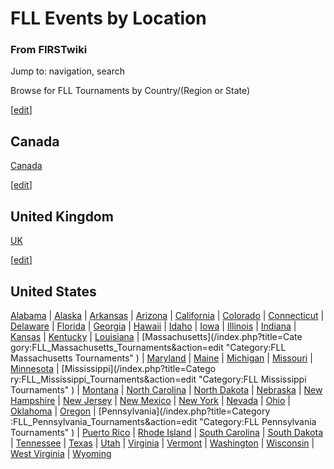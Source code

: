 # FLL Events by Location

### From FIRSTwiki

Jump to: navigation, search

Browse for FLL Tournaments by Country/(Region or State)

[[edit](/index.php?title=FLL_Events_by_Location&action=edit&section=1 "Edit
section: Canada" )]

## Canada

[Canada](/index.php/Category:FLL_Canada_Tournaments "Category:FLL Canada
Tournaments" )

[[edit](/index.php?title=FLL_Events_by_Location&action=edit&section=2 "Edit
section: United Kingdom" )]

## United Kingdom

[UK](/index.php/Category:FLL_UK_Tournaments "Category:FLL UK Tournaments" )

[[edit](/index.php?title=FLL_Events_by_Location&action=edit&section=3 "Edit
section: United States" )]

## United States

[Alabama](/index.php?title=Category:FLL_Alabama_Tournaments&action=edit
"Category:FLL Alabama Tournaments" ) |
[Alaska](/index.php?title=Category:FLL_Alaska_Tournaments&action=edit
"Category:FLL Alaska Tournaments" ) |
[Arkansas](/index.php?title=Category:FLL_Arkansas_Tournaments&action=edit
"Category:FLL Arkansas Tournaments" ) |
[Arizona](/index.php?title=Category:FLL_Arizona_Tournaments&action=edit
"Category:FLL Arizona Tournaments" ) |
[California](/index.php?title=Category:FLL_California_Tournaments&action=edit
"Category:FLL California Tournaments" ) |
[Colorado](/index.php?title=Category:FLL_Colorado_Tournaments&action=edit
"Category:FLL Colorado Tournaments" ) |
[Connecticut](/index.php/Category:FLL_Connecticut_Tournaments "Category:FLL
Connecticut Tournaments" ) |
[Delaware](/index.php?title=Category:FLL_Delaware_Tournaments&action=edit
"Category:FLL Delaware Tournaments" ) |
[Florida](/index.php?title=Category:FLL_Florida_Tournaments&action=edit
"Category:FLL Florida Tournaments" ) |
[Georgia](/index.php?title=Category:FLL_Georgia_Tournaments&action=edit
"Category:FLL Georgia Tournaments" ) |
[Hawaii](/index.php?title=Category:FLL_Hawaii_Tournaments&action=edit
"Category:FLL Hawaii Tournaments" ) |
[Idaho](/index.php?title=Category:FLL_Idaho_Tournaments&action=edit
"Category:FLL Idaho Tournaments" ) |
[Iowa](/index.php?title=Category:FLL_Iowa_Tournaments&action=edit
"Category:FLL Iowa Tournaments" ) |
[Illinois](/index.php?title=Category:FLL_Illinois_Tournaments&action=edit
"Category:FLL Illinois Tournaments" ) |
[Indiana](/index.php?title=Category:FLL_Indiana_Tournaments&action=edit
"Category:FLL Indiana Tournaments" ) |
[Kansas](/index.php?title=Category:FLL_Kansas_Tournaments&action=edit
"Category:FLL Kansas Tournaments" ) |
[Kentucky](/index.php?title=Category:FLL_Kentucky_Tournaments&action=edit
"Category:FLL Kentucky Tournaments" ) |
[Louisiana](/index.php?title=Category:FLL_Louisiana_Tournaments&action=edit
"Category:FLL Louisiana Tournaments" ) | [Massachusetts](/index.php?title=Cate
gory:FLL_Massachusetts_Tournaments&action=edit "Category:FLL Massachusetts
Tournaments" ) |
[Maryland](/index.php?title=Category:FLL_Maryland_Tournaments&action=edit
"Category:FLL Maryland Tournaments" ) |
[Maine](/index.php?title=Category:FLL_Maine_Tournaments&action=edit
"Category:FLL Maine Tournaments" ) |
[Michigan](/index.php?title=Category:FLL_Michigan_Tournaments&action=edit
"Category:FLL Michigan Tournaments" ) |
[Missouri](/index.php?title=Category:FLL_Missouri_Tournaments&action=edit
"Category:FLL Missouri Tournaments" ) |
[Minnesota](/index.php?title=Category:FLL_Minnesota_Tournaments&action=edit
"Category:FLL Minnesota Tournaments" ) | [Mississippi](/index.php?title=Catego
ry:FLL_Mississippi_Tournaments&action=edit "Category:FLL Mississippi
Tournaments" ) |
[Montana](/index.php?title=Category:FLL_Montana_Tournaments&action=edit
"Category:FLL Montana Tournaments" ) | [North
Carolina](/index.php?title=Category:FLL_North_Carolina_Tournaments&action=edit
"Category:FLL North Carolina Tournaments" ) | [North
Dakota](/index.php?title=Category:FLL_North_Dakota_Tournaments&action=edit
"Category:FLL North Dakota Tournaments" ) |
[Nebraska](/index.php?title=Category:FLL_Nebraska_Tournaments&action=edit
"Category:FLL Nebraska Tournaments" ) | [New
Hampshire](/index.php?title=Category:FLL_New_Hampshire_Tournaments&action=edit
"Category:FLL New Hampshire Tournaments" ) | [New
Jersey](/index.php?title=Category:FLL_New_Jersey_Tournaments&action=edit
"Category:FLL New Jersey Tournaments" ) | [New
Mexico](/index.php?title=Category:FLL_New_Mexico_Tournaments&action=edit
"Category:FLL New Mexico Tournaments" ) | [New
York](/index.php?title=Category:FLL_New_York_Tournaments&action=edit
"Category:FLL New York Tournaments" ) |
[Nevada](/index.php?title=Category:FLL_Nevada_Tournaments&action=edit
"Category:FLL Nevada Tournaments" ) |
[Ohio](/index.php?title=Category:FLL_Ohio_Tournaments&action=edit
"Category:FLL Ohio Tournaments" ) |
[Oklahoma](/index.php?title=Category:FLL_Oklahoma_Tournaments&action=edit
"Category:FLL Oklahoma Tournaments" ) |
[Oregon](/index.php?title=Category:FLL_Oregon_Tournaments&action=edit
"Category:FLL Oregon Tournaments" ) | [Pennsylvania](/index.php?title=Category
:FLL_Pennsylvania_Tournaments&action=edit "Category:FLL Pennsylvania
Tournaments" ) | [Puerto
Rico](/index.php?title=Category:FLL_Puerto_Rico_Tournaments&action=edit
"Category:FLL Puerto Rico Tournaments" ) | [Rhode
Island](/index.php?title=Category:FLL_Rhode_Island_Tournaments&action=edit
"Category:FLL Rhode Island Tournaments" ) | [South
Carolina](/index.php?title=Category:FLL_South_Carolina_Tournaments&action=edit
"Category:FLL South Carolina Tournaments" ) | [South
Dakota](/index.php?title=Category:FLL_South_Dakota_Tournaments&action=edit
"Category:FLL South Dakota Tournaments" ) |
[Tennessee](/index.php?title=Category:FLL_Tennessee_Tournaments&action=edit
"Category:FLL Tennessee Tournaments" ) |
[Texas](/index.php?title=Category:FLL_Texas_Tournaments&action=edit
"Category:FLL Texas Tournaments" ) |
[Utah](/index.php?title=Category:FLL_Utah_Tournaments&action=edit
"Category:FLL Utah Tournaments" ) |
[Virginia](/index.php?title=Category:FLL_Virginia_Tournaments&action=edit
"Category:FLL Virginia Tournaments" ) |
[Vermont](/index.php?title=Category:FLL_Vermont_Tournaments&action=edit
"Category:FLL Vermont Tournaments" ) |
[Washington](/index.php?title=Category:FLL_Washington_Tournaments&action=edit
"Category:FLL Washington Tournaments" ) |
[Wisconsin](/index.php?title=Category:FLL_Wisconsin_Tournaments&action=edit
"Category:FLL Wisconsin Tournaments" ) | [West
Virginia](/index.php?title=Category:FLL_West_Virginia_Tournaments&action=edit
"Category:FLL West Virginia Tournaments" ) |
[Wyoming](/index.php?title=Category:FLL_Wyoming_Tournaments&action=edit
"Category:FLL Wyoming Tournaments" )

